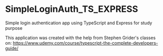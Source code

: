 # SimpleLoginAuth_TS_EXPRESS
 Simple login authentication app using TypeScript and Express for study purpose

This application was created with the help from Stephen Grider's classes on: https://www.udemy.com/course/typescript-the-complete-developers-guide/
